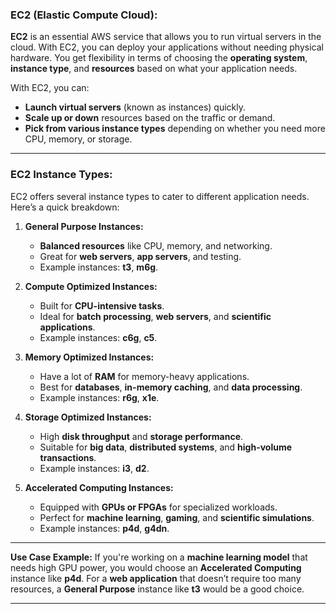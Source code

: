 ### **EC2 (Elastic Compute Cloud):**

**EC2** is an essential AWS service that allows you to run virtual servers in the cloud. With EC2, you can deploy your applications without needing physical hardware. You get flexibility in terms of choosing the **operating system**, **instance type**, and **resources** based on what your application needs.

With EC2, you can:
- **Launch virtual servers** (known as instances) quickly.
- **Scale up or down** resources based on the traffic or demand.
- **Pick from various instance types** depending on whether you need more CPU, memory, or storage.

---

### **EC2 Instance Types:**

EC2 offers several instance types to cater to different application needs. Here’s a quick breakdown:

1. **General Purpose Instances:**
   - **Balanced resources** like CPU, memory, and networking.
   - Great for **web servers**, **app servers**, and testing.
   - Example instances: **t3**, **m6g**.

2. **Compute Optimized Instances:**
   - Built for **CPU-intensive tasks**.
   - Ideal for **batch processing**, **web servers**, and **scientific applications**.
   - Example instances: **c6g**, **c5**.

3. **Memory Optimized Instances:**
   - Have a lot of **RAM** for memory-heavy applications.
   - Best for **databases**, **in-memory caching**, and **data processing**.
   - Example instances: **r6g**, **x1e**.

4. **Storage Optimized Instances:**
   - High **disk throughput** and **storage performance**.
   - Suitable for **big data**, **distributed systems**, and **high-volume transactions**.
   - Example instances: **i3**, **d2**.

5. **Accelerated Computing Instances:**
   - Equipped with **GPUs or FPGAs** for specialized workloads.
   - Perfect for **machine learning**, **gaming**, and **scientific simulations**.
   - Example instances: **p4d**, **g4dn**.

---

**Use Case Example:**
If you're working on a **machine learning model** that needs high GPU power, you would choose an **Accelerated Computing** instance like **p4d**. For a **web application** that doesn’t require too many resources, a **General Purpose** instance like **t3** would be a good choice.

---

